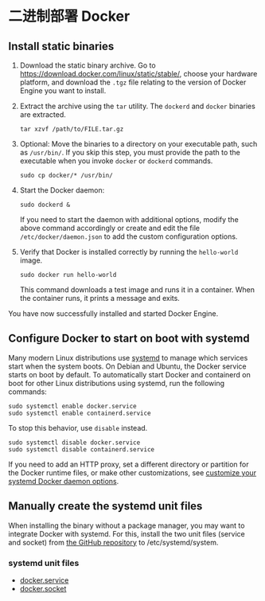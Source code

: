 # 二进制部署 Docker

## Install static binaries

1. Download the static binary archive. Go to <https://download.docker.com/linux/static/stable/>, choose your hardware platform, and download the `.tgz` file relating to the version of Docker Engine you want to install.

2. Extract the archive using the `tar` utility. The `dockerd` and `docker` binaries are extracted.

   ```shell
   tar xzvf /path/to/FILE.tar.gz
   ```

3. Optional: Move the binaries to a directory on your executable path, such as `/usr/bin/`. If you skip this step, you must provide the path to the executable when you invoke `docker` or `dockerd` commands.

   ```shell
   sudo cp docker/* /usr/bin/
   ```

4. Start the Docker daemon:

   ```shell
   sudo dockerd &
   ```

   If you need to start the daemon with additional options, modify the above command accordingly or create and edit the file `/etc/docker/daemon.json` to add the custom configuration options.

5. Verify that Docker is installed correctly by running the `hello-world` image.

   ```shell
   sudo docker run hello-world
   ```

   This command downloads a test image and runs it in a container. When the container runs, it prints a message and exits.

You have now successfully installed and started Docker Engine.

## Configure Docker to start on boot with systemd

Many modern Linux distributions use [systemd](https://docs.docker.com/config/daemon/systemd/) to manage which services start when the system boots. On Debian and Ubuntu, the Docker service starts on boot by default. To automatically start Docker and containerd on boot for other Linux distributions using systemd, run the following commands:

```shell
sudo systemctl enable docker.service
sudo systemctl enable containerd.service
```

To stop this behavior, use `disable` instead.

```shell
sudo systemctl disable docker.service
sudo systemctl disable containerd.service
```

If you need to add an HTTP proxy, set a different directory or partition for the Docker runtime files, or make other customizations, see [customize your systemd Docker daemon options](https://docs.docker.com/config/daemon/systemd/).

## Manually create the systemd unit files

When installing the binary without a package manager, you may want to integrate Docker with systemd. For this, install the two unit files (service and socket) from [the GitHub repository](https://github.com/moby/moby/tree/master/contrib/init/systemd) to /etc/systemd/system.

### systemd unit files

- [docker.service](https://github.com/moby/moby/blob/master/contrib/init/systemd/docker.service)
- [docker.socket](https://github.com/moby/moby/blob/master/contrib/init/systemd/docker.socket)
